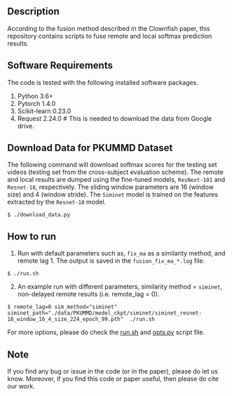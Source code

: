 ## Description

According to the fusion method described in the Clownfish paper, this repository contains scripts to fuse remote and local softmax prediction results.

## Software Requirements
The code is tested with the following installed software packages.

1. Python 3.6+
2. Pytorch 1.4.0
3. Scikit-learn 0.23.0
5. Request 2.24.0 # This is needed to download the data from Google drive.

## Download Data for PKUMMD Dataset
The following command will download softmax scores for the testing set videos (testing set from the cross-subject evaluation scheme). The remote and local results are dumped using the fine-tuned models, `ResNext-101` and `Resnet-18`, respectively. The sliding window parameters are 16 (window size) and 4 (window stride). The `Siminet` model is trained on the features extracted by the `Resnet-18` model.
```shell
$ ./download_data.py
```

## How to run
1. Run with default parameters such as, `fix_ma` as a similarity method, and remote lag 1. The output is saved in the `fusion_fix_ma_*.log` file.
```shell
$ ./run.sh
```
2. An example run with different parameters, similarity method = `siminet`, non-delayed remote results (i.e. remote_lag = 0).
```shell
$ remote_lag=0 sim_method="siminet" siminet_path="./data/PKUMMD/model_ckpt/siminet/siminet_resnet-18_window_16_4_size_224_epoch_99.pth"  ./run.sh
```
    
For more options, please do check the [run.sh](./run.sh) and [opts.py](./opts.py) script file.

## Note
If you find any bug or issue in the code (or in the paper), please do let us know. Moreover, if you find this code or paper useful, then please do cite our work.

